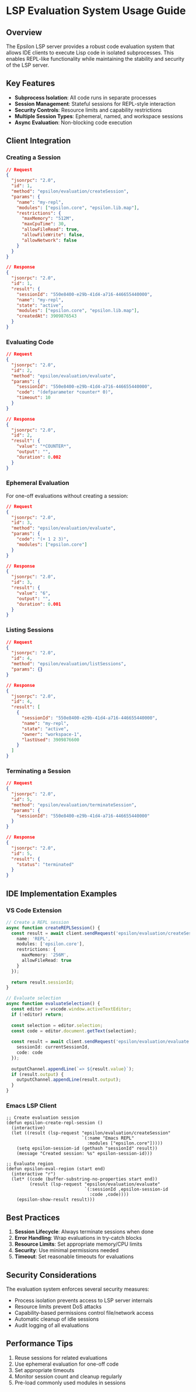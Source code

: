 # LSP Evaluation System Usage Guide

## Overview

The Epsilon LSP server provides a robust code evaluation system that allows IDE clients to execute Lisp code in isolated subprocesses. This enables REPL-like functionality while maintaining the stability and security of the LSP server.

## Key Features

- **Subprocess Isolation**: All code runs in separate processes
- **Session Management**: Stateful sessions for REPL-style interaction
- **Security Controls**: Resource limits and capability restrictions
- **Multiple Session Types**: Ephemeral, named, and workspace sessions
- **Async Evaluation**: Non-blocking code execution

## Client Integration

### Creating a Session

```json
// Request
{
  "jsonrpc": "2.0",
  "id": 1,
  "method": "epsilon/evaluation/createSession",
  "params": {
    "name": "my-repl",
    "modules": ["epsilon.core", "epsilon.lib.map"],
    "restrictions": {
      "maxMemory": "512M",
      "maxCpuTime": 30,
      "allowFileRead": true,
      "allowFileWrite": false,
      "allowNetwork": false
    }
  }
}

// Response
{
  "jsonrpc": "2.0",
  "id": 1,
  "result": {
    "sessionId": "550e8400-e29b-41d4-a716-446655440000",
    "name": "my-repl",
    "state": "active",
    "modules": ["epsilon.core", "epsilon.lib.map"],
    "createdAt": 3909876543
  }
}
```

### Evaluating Code

```json
// Request
{
  "jsonrpc": "2.0",
  "id": 2,
  "method": "epsilon/evaluation/evaluate",
  "params": {
    "sessionId": "550e8400-e29b-41d4-a716-446655440000",
    "code": "(defparameter *counter* 0)",
    "timeout": 10
  }
}

// Response
{
  "jsonrpc": "2.0",
  "id": 2,
  "result": {
    "value": "*COUNTER*",
    "output": "",
    "duration": 0.002
  }
}
```

### Ephemeral Evaluation

For one-off evaluations without creating a session:

```json
// Request
{
  "jsonrpc": "2.0",
  "id": 3,
  "method": "epsilon/evaluation/evaluate",
  "params": {
    "code": "(+ 1 2 3)",
    "modules": ["epsilon.core"]
  }
}

// Response
{
  "jsonrpc": "2.0",
  "id": 3,
  "result": {
    "value": "6",
    "output": "",
    "duration": 0.001
  }
}
```

### Listing Sessions

```json
// Request
{
  "jsonrpc": "2.0",
  "id": 4,
  "method": "epsilon/evaluation/listSessions",
  "params": {}
}

// Response
{
  "jsonrpc": "2.0",
  "id": 4,
  "result": [
    {
      "sessionId": "550e8400-e29b-41d4-a716-446655440000",
      "name": "my-repl",
      "state": "active",
      "owner": "workspace-1",
      "lastUsed": 3909876600
    }
  ]
}
```

### Terminating a Session

```json
// Request
{
  "jsonrpc": "2.0",
  "id": 5,
  "method": "epsilon/evaluation/terminateSession",
  "params": {
    "sessionId": "550e8400-e29b-41d4-a716-446655440000"
  }
}

// Response
{
  "jsonrpc": "2.0",
  "id": 5,
  "result": {
    "status": "terminated"
  }
}
```

## IDE Implementation Examples

### VS Code Extension

```typescript
// Create a REPL session
async function createREPLSession() {
  const result = await client.sendRequest('epsilon/evaluation/createSession', {
    name: 'REPL',
    modules: ['epsilon.core'],
    restrictions: {
      maxMemory: '256M',
      allowFileRead: true
    }
  });
  
  return result.sessionId;
}

// Evaluate selection
async function evaluateSelection() {
  const editor = vscode.window.activeTextEditor;
  if (!editor) return;
  
  const selection = editor.selection;
  const code = editor.document.getText(selection);
  
  const result = await client.sendRequest('epsilon/evaluation/evaluate', {
    sessionId: currentSessionId,
    code: code
  });
  
  outputChannel.appendLine(`=> ${result.value}`);
  if (result.output) {
    outputChannel.appendLine(result.output);
  }
}
```

### Emacs LSP Client

```elisp
;; Create evaluation session
(defun epsilon-create-repl-session ()
  (interactive)
  (let ((result (lsp-request "epsilon/evaluation/createSession"
                             `(:name "Emacs REPL"
                               :modules ["epsilon.core"]))))
    (setq epsilon-session-id (gethash "sessionId" result))
    (message "Created session: %s" epsilon-session-id)))

;; Evaluate region
(defun epsilon-eval-region (start end)
  (interactive "r")
  (let* ((code (buffer-substring-no-properties start end))
         (result (lsp-request "epsilon/evaluation/evaluate"
                              `(:sessionId ,epsilon-session-id
                                :code ,code))))
    (epsilon-show-result result)))
```

## Best Practices

1. **Session Lifecycle**: Always terminate sessions when done
2. **Error Handling**: Wrap evaluations in try-catch blocks
3. **Resource Limits**: Set appropriate memory/CPU limits
4. **Security**: Use minimal permissions needed
5. **Timeout**: Set reasonable timeouts for evaluations

## Security Considerations

The evaluation system enforces several security measures:

- Process isolation prevents access to LSP server internals
- Resource limits prevent DoS attacks
- Capability-based permissions control file/network access
- Automatic cleanup of idle sessions
- Audit logging of all evaluations

## Performance Tips

1. Reuse sessions for related evaluations
2. Use ephemeral evaluation for one-off code
3. Set appropriate timeouts
4. Monitor session count and cleanup regularly
5. Pre-load commonly used modules in sessions